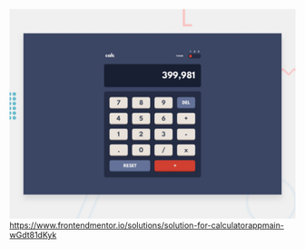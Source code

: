 ![Design preview for the Calculator app coding challenge](./design/desktop-preview.jpg)
https://www.frontendmentor.io/solutions/solution-for-calculatorappmain-wGdt81dKyk
